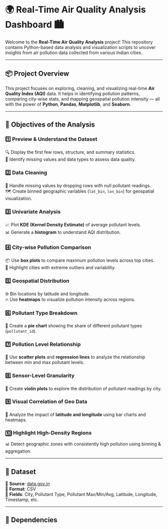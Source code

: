 # 🌍 Real-Time Air Quality Analysis Dashboard 🏙️

Welcome to the **Real-Time Air Quality Analysis** project! This repository contains Python-based data analysis and visualization scripts to uncover insights from air pollution data collected from various Indian cities.

---

## 📦 Project Overview

This project focuses on exploring, cleaning, and visualizing real-time **Air Quality Index (AQI)** data. It helps in identifying pollution patterns, comparing city-wise stats, and mapping geospatial pollution intensity — all with the power of **Python**, **Pandas**, **Matplotlib**, and **Seaborn**.

---

## 🎯 Objectives of the Analysis

### 1️⃣ Preview & Understand the Dataset  
🔍 Display the first few rows, structure, and summary statistics.  
🧹 Identify missing values and data types to assess data quality.

### 2️⃣ Data Cleaning  
🧽 Handle missing values by dropping rows with null pollutant readings.  
🗺️ Create binned geographic variables (`lat_bin`, `lon_bin`) for geospatial visualization.

### 3️⃣ Univariate Analysis  
📈 Plot **KDE (Kernel Density Estimate)** of average pollutant levels.  
📊 Generate a **histogram** to understand AQI distribution.

### 4️⃣ City-wise Pollution Comparison  
📦 Use **box plots** to compare maximum pollution levels across top cities.  
🚩 Highlight cities with extreme outliers and variability.

### 5️⃣ Geospatial Distribution  
🌐 Bin locations by latitude and longitude.  
🔥 Use **heatmaps** to visualize pollution intensity across regions.

### 6️⃣ Pollutant Type Breakdown  
🥧 Create a **pie chart** showing the share of different pollutant types (`pollutant_id`).

### 7️⃣ Pollution Level Relationship  
🧮 Use **scatter plots** and **regression lines** to analyze the relationship between min and max pollutant levels.

### 8️⃣ Sensor-Level Granularity  
🎻 Create **violin plots** to explore the distribution of pollutant readings by city.

### 9️⃣ Visual Correlation of Geo Data  
📍 Analyze the impact of **latitude and longitude** using bar charts and heatmaps.

### 🔟 Highlight High-Density Regions  
📊 Detect geographic zones with consistently high pollution using binning & aggregation.

---

## 💾 Dataset

📄 **Source**: [data.gov.in](https://data.gov.in)  
🧪 **Format**: CSV  
📍 **Fields**: City, Pollutant Type, Pollutant Max/Min/Avg, Latitude, Longitude, Timestamp, etc.

---

## 📌 Dependencies

